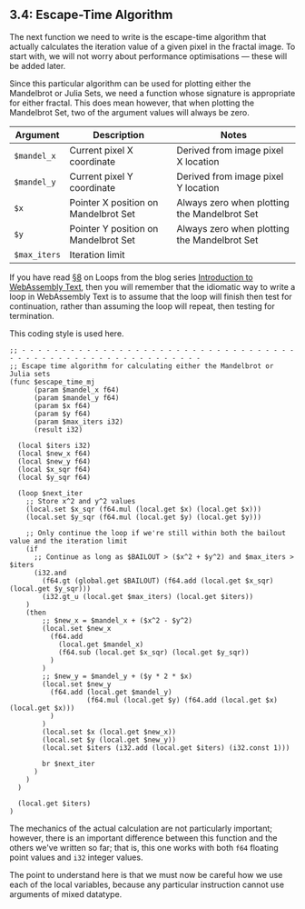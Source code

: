 ## 3.4: Escape-Time Algorithm

The next function we need to write is the escape-time algorithm that actually calculates the iteration value of a given pixel in the fractal image.  To start with, we will not worry about performance optimisations &mdash; these will be added later.

Since this particular algorithm can be used for plotting either the Mandelbrot or Julia Sets, we need a function whose signature is appropriate for either fractal.  This does mean however, that when plotting the Mandelbrot Set, two of the argument values will always be zero.

| Argument | Description | Notes
|---|---|---
| `$mandel_x` | Current pixel X coordinate | Derived from image pixel X location
| `$mandel_y` | Current pixel Y coordinate | Derived from image pixel Y location
| `$x` | Pointer X position on Mandelbrot Set | Always zero when plotting the Mandelbrot Set
| `$y` | Pointer Y position on Mandelbrot Set | Always zero when plotting the Mandelbrot Set
| `$max_iters` | Iteration limit |

If you have read [§8](Introduction%20to%20WebAssembly%20Text/08/README.md) on Loops from the blog series [Introduction to WebAssembly Text](Introduction%20to%20WebAssembly%20Text/README.md), then you will remember that the idiomatic way to write a loop in WebAssembly Text is to assume that the loop will finish then test for continuation, rather than assuming the loop will repeat, then testing for termination.

This coding style is used here.

```wat
;; - - - - - - - - - - - - - - - - - - - - - - - - - - - - - - - - - - - - - - - - - - - - - - - - - - - - - - - - - -
;; Escape time algorithm for calculating either the Mandelbrot or Julia sets
(func $escape_time_mj
      (param $mandel_x f64)
      (param $mandel_y f64)
      (param $x f64)
      (param $y f64)
      (param $max_iters i32)
      (result i32)

  (local $iters i32)
  (local $new_x f64)
  (local $new_y f64)
  (local $x_sqr f64)
  (local $y_sqr f64)

  (loop $next_iter
    ;; Store x^2 and y^2 values
    (local.set $x_sqr (f64.mul (local.get $x) (local.get $x)))
    (local.set $y_sqr (f64.mul (local.get $y) (local.get $y)))
    
    ;; Only continue the loop if we're still within both the bailout value and the iteration limit
    (if
      ;; Continue as long as $BAILOUT > ($x^2 + $y^2) and $max_iters > $iters
      (i32.and
        (f64.gt (global.get $BAILOUT) (f64.add (local.get $x_sqr) (local.get $y_sqr)))
        (i32.gt_u (local.get $max_iters) (local.get $iters))
    )
    (then
        ;; $new_x = $mandel_x + ($x^2 - $y^2)
        (local.set $new_x
          (f64.add
            (local.get $mandel_x)
            (f64.sub (local.get $x_sqr) (local.get $y_sqr))
          )
        )
        ;; $new_y = $mandel_y + ($y * 2 * $x)
        (local.set $new_y
          (f64.add (local.get $mandel_y)
                   (f64.mul (local.get $y) (f64.add (local.get $x) (local.get $x)))
          )
        )
        (local.set $x (local.get $new_x))
        (local.set $y (local.get $new_y))
        (local.set $iters (i32.add (local.get $iters) (i32.const 1)))

        br $next_iter
      )
    )
  )

  (local.get $iters)
)
```

The mechanics of the actual calculation are not particularly important; however, there is an important difference between this function and the others we've written so far; that is, this one works with both `f64` floating point values and `i32` integer values.

The point to understand here is that we must now be careful how we use each of the local variables, because any particular instruction cannot use arguments of mixed datatype.
